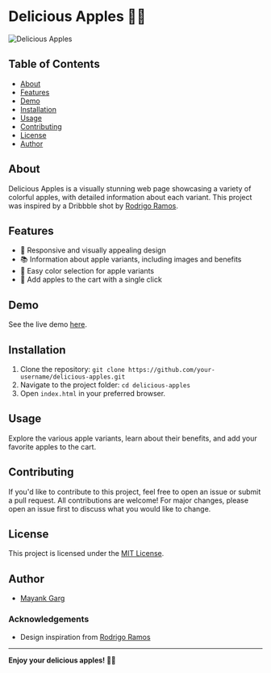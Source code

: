 # Delicious Apples 🍏🍎

![Delicious Apples](https://res.cloudinary.com/john-mantas/image/upload/v1537291846/codepen/delicious-apples/green-apple-with-slice.png)

## Table of Contents
- [About](#about)
- [Features](#features)
- [Demo](#demo)
- [Installation](#installation)
- [Usage](#usage)
- [Contributing](#contributing)
- [License](#license)
- [Author](#author)

## About
Delicious Apples is a visually stunning web page showcasing a variety of colorful apples, with detailed information about each variant. This project was inspired by a Dribbble shot by [Rodrigo Ramos](https://dribbble.com/rodrigorramos).

## Features
- 🌈 Responsive and visually appealing design
- 📚 Information about apple variants, including images and benefits
- 🎨 Easy color selection for apple variants
- 🛒 Add apples to the cart with a single click

## Demo
See the live demo [here](https://mayank-garg7.github.io/fruit_Card/).

## Installation
1. Clone the repository: `git clone https://github.com/your-username/delicious-apples.git`
2. Navigate to the project folder: `cd delicious-apples`
3. Open `index.html` in your preferred browser.

## Usage
Explore the various apple variants, learn about their benefits, and add your favorite apples to the cart.

## Contributing
If you'd like to contribute to this project, feel free to open an issue or submit a pull request. All contributions are welcome! For major changes, please open an issue first to discuss what you would like to change.

## License
This project is licensed under the [MIT License](LICENSE).

## Author
- [Mayank Garg](https://github.com/Mayank-Garg7)

### Acknowledgements
- Design inspiration from [Rodrigo Ramos](https://dribbble.com/rodrigorramos)

---

**Enjoy your delicious apples! 🍏🍎**
